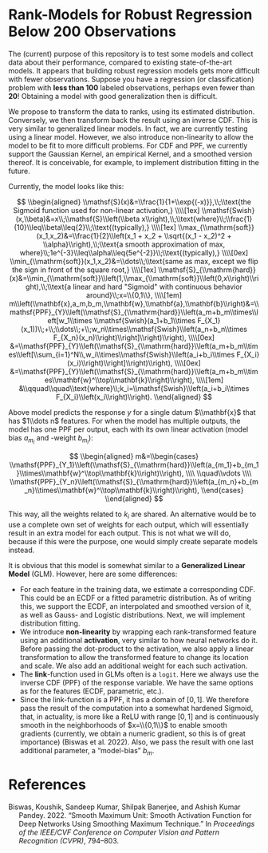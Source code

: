 # Rank-Models for Robust Regression Below 200 Observations

The (current) purpose of this repository is to test some models and
collect data about their performance, compared to existing
state-of-the-art models. It appears that building robust regression
models gets more difficult with fewer observations. Suppose you have a
regression (or classification) problem with **less than $100$** labeled
observations, perhaps even fewer than **$20$**! Obtaining a model with
good generalization then is difficult.

We propose to transform the data to ranks, using its estimated
distribution. Conversely, we then transform back the result using an
inverse CDF. This is very similar to generalized linear models. In fact,
we are currently testing using a linear model. However, we also
introduce non-linearity to allow the model to be fit to more difficult
problems. For CDF and PPF, we currently support the Gaussian Kernel, an
empirical Kernel, and a smoothed version thereof. It is conceivable, for
example, to implement distribution fitting in the future.

Currently, the model looks like this:

$$
\\begin{aligned}
    \\mathsf{S}(x)&=\\frac{1}{1+\\exp{(-x)}},\\;\\text{the Sigmoid function used for non-linear activation,}
    \\\\[1ex]
    \\mathsf{Swish}(x,\\beta)&=x\\;\\mathsf{S}\\left(\\beta x\\right),\\;\\text{where}\\;\\frac{1}{10}\\leq\\beta\\leq{2}\\;\\text{(typically),}
    \\\\[1ex]
    \\max_{\\mathrm{soft}}(x_1,x_2)&=\\frac{1}{2}\\left(x_1 + x_2 + \\sqrt{(x_1 - x_2)^2 + \\alpha}\\right),\\;\\text{a smooth approximation of max, where}\\;1e^{-3}\\leq\\alpha\\leq{5e^{-2}}\\;\\text{(typically),}
    \\\\[0ex]
    \\min_{\\mathrm{soft}}(x_1,x_2)&=\\dots\\;\\text{same as max, except we flip the sign in front of the square root,}
    \\\\[1ex]
    \\mathsf{S}_{\\mathrm{hard}}(x)&=\\min_{\\mathrm{soft}}\\left(1,\\max_{\\mathrm{soft}}\\left(0,x\\right)\\right),\\;\\text{a linear and hard "Sigmoid" with continuous behavior around}\\;x=\\{0,1\\},
    \\\\[1em]
    m\\left(\\mathbf{x},a_m,b_m,\\mathbf{w},\\mathbf{a},\\mathbf{b}\\right)&=\\mathsf{PPF}_{Y}\\left(\\mathsf{S}_{\\mathrm{hard}}\\left(a_m+b_m\\times\\left[w_1\\times \\mathsf{Swish}(a_1+b_1\\times F_{X_1}(x_1))\\;+\\;\\dots\\;+\\;w_n\\times\\mathsf{Swish}\\left(a_n+b_n\\times F_{X_n}(x_n)\\right)\\right]\\right)\\right),
    \\\\[0ex]
    &=\\mathsf{PPF}_{Y}\\left(\\mathsf{S}_{\\mathrm{hard}}\\left(a_m+b_m\\times\\left[\\sum_{i=1}^N\\,w_i\\times\\mathsf{Swish}\\left(a_i+b_i\\times F_{X_i}(x_i)\\right)\\right]\\right)\\right),
    \\\\[0ex]
    &=\\mathsf{PPF}_{Y}\\left(\\mathsf{S}_{\\mathrm{hard}}\\left(a_m+b_m\\times\\mathbf{w}^\\top\\mathbf{k}\\right)\\right),
    \\\\[1em]
    &\\qquad\\quad\\text{where}\\;k_i=\\mathsf{Swish}\\left(a_i+b_i\\times F_{X_i}\\left(x_i\\right)\\right).
\\end{aligned}
$$

Above model predicts the response $y$ for a single datum $\\mathbf{x}$
that has $1\\dots n$ features. For when the model has multiple outputs,
the model has one PPF per output, each with its own linear activation
(model bias $a_{m_i}$ and -weight $b_{m_i}$):

$$
\\begin{aligned}
    m&=\\begin{cases}
        \\mathsf{PPF}_{Y_1}\\left(\\mathsf{S}_{\\mathrm{hard}}\\left(a_{m_1}+b_{m_1}\\times\\mathbf{w}^\\top\\mathbf{k}\\right)\\right),
        \\\\
        \\quad\\vdots
        \\\\
        \\mathsf{PPF}_{Y_n}\\left(\\mathsf{S}_{\\mathrm{hard}}\\left(a_{m_n}+b_{m_n}\\times\\mathbf{w}^\\top\\mathbf{k}\\right)\\right),
    \\end{cases}
\\end{aligned}
$$

This way, all the weights related to $k_i$ are shared. An alternative
would be to use a complete own set of weights for each output, which
will essentially result in an extra model for each output. This is not
what we will do, because if this were the purpose, one would simply
create separate models instead.

It is obvious that this model is somewhat similar to a **Generalized
Linear Model** (GLM). However, here are some differences:

- For each feature in the training data, we estimate a corresponding
  CDF. This could be an ECDF or a fitted parametric distribution. As of
  writing this, we support the ECDF, an interpolated and smoothed
  version of it, as well as Gauss- and Logistic distributions. Next, we
  will implement distribution fitting.
- We introduce **non-linearity** by wrapping each rank-transformed
  feature using an additional **activation**, very similar to how neural
  networks do it. Before passing the dot-product to the activation, we
  also apply a linear transformation to allow the transformed feature to
  change its location and scale. We also add an additional weight for
  each such activation.
- The **link**-function used in GLMs often is a `logit`. Here we always
  use the inverse CDF (PPF) of the response variable. We have the same
  options as for the features (ECDF, parametric, etc.).
- Since the link-function is a PPF, it has a domain of $[0,1]$. We
  therefore pass the result of the computation into a somewhat hardened
  Sigmoid, that, in actuality, is more like a ReLU with range $[0,1]$
  and is continuously smooth in the neighborhoods of $x=\\{0,1\\}$ to
  enable smooth gradients (currently, we obtain a numeric gradient, so
  this is of great importance) (Biswas et al. 2022). Also, we pass the
  result with one last additional parameter, a “model-bias” $b_m$.

# References

<div id="refs" class="references csl-bib-body hanging-indent">

<div id="ref-Biswas_2022_CVPR" class="csl-entry">

Biswas, Koushik, Sandeep Kumar, Shilpak Banerjee, and Ashish Kumar
Pandey. 2022. “Smooth Maximum Unit: Smooth Activation Function for Deep
Networks Using Smoothing Maximum Technique.” In *Proceedings of the
IEEE/CVF Conference on Computer Vision and Pattern Recognition (CVPR)*,
794–803.

</div>

</div>
